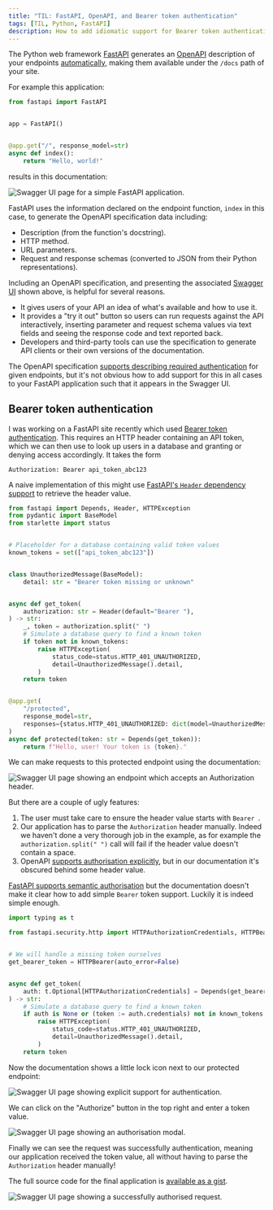 ```yaml
---
title: "TIL: FastAPI, OpenAPI, and Bearer token authentication"
tags: [TIL, Python, FastAPI]
description: How to add idiomatic support for Bearer token authentication in FastAPI's generated OpenAPI specification.
---
```


The Python web framework [FastAPI][fastapi] generates an [OpenAPI][openapi]
description of your endpoints [automatically][fastapi-openapi], making them
available under the `/docs` path of your site.

For example this application:

```python
from fastapi import FastAPI


app = FastAPI()


@app.get("/", response_model=str)
async def index():
    return "Hello, world!"
```

results in this documentation:

![Swagger UI page for a simple FastAPI application.](/assets/img/fastapi-openapi-bearer-token/openapi-index.png)

FastAPI uses the information declared on the endpoint function, `index` in this
case, to generate the OpenAPI specification data including:

- Description (from the function's docstring).
- HTTP method.
- URL parameters.
- Request and response schemas (converted to JSON from their Python representations).

Including an OpenAPI specification, and presenting the associated [Swagger
UI][swagger-ui] shown above, is helpful for several reasons.

- It gives users of your API an idea of what's available and how to use it.
- It provides a "try it out" button so users can run requests against the API
  interactively, inserting parameter and request schema values via text fields
  and seeing the response code and text reported back.
- Developers and third-party tools can use the specification to generate API
  clients or their own versions of the documentation.

The OpenAPI specification [supports describing required
authentication][openapi-auth] for given endpoints, but it's not obvious how to
add support for this in all cases to your FastAPI application such that it
appears in the Swagger UI.

## Bearer token authentication

I was working on a FastAPI site recently which used [Bearer token
authentication][bearer]. This requires an HTTP header containing an API token,
which we can then use to look up users in a database and granting or denying
access accordingly. It takes the form

```
Authorization: Bearer api_token_abc123
```

A naive implementation of this might use [FastAPI's `Header` dependency
support][fastapi-header] to retrieve the header value.

```python
from fastapi import Depends, Header, HTTPException
from pydantic import BaseModel
from starlette import status


# Placeholder for a database containing valid token values
known_tokens = set(["api_token_abc123"])


class UnauthorizedMessage(BaseModel):
    detail: str = "Bearer token missing or unknown"


async def get_token(
    authorization: str = Header(default="Bearer "),
) -> str:
    _, token = authorization.split(" ")
    # Simulate a database query to find a known token
    if token not in known_tokens:
        raise HTTPException(
            status_code=status.HTTP_401_UNAUTHORIZED,
            detail=UnauthorizedMessage().detail,
        )
    return token


@app.get(
    "/protected",
    response_model=str,
    responses={status.HTTP_401_UNAUTHORIZED: dict(model=UnauthorizedMessage)},
)
async def protected(token: str = Depends(get_token)):
    return f"Hello, user! Your token is {token}."
```

We can make requests to this protected endpoint using the documentation:

![Swagger UI page showing an endpoint which accepts an Authorization header.](/assets/img/fastapi-openapi-bearer-token/openapi-header-request.png)

But there are a couple of ugly features:

1. The user must take care to ensure the header value starts with `Bearer `.
2. Our application has to parse the `Authorization` header manually. Indeed we
   haven't done a very thorough job in the example, as for example the
   `authorization.split(" ")` call will fail if the header value doesn't
   contain a space.
3. OpenAPI [supports authorisation
   explicitly](https://swagger.io/docs/specification/authentication/), but in
   our documentation it's obscured behind some header value.

[FastAPI supports semantic authorisation][fastapi-auth] but the documentation
doesn't make it clear how to add simple `Bearer` token support. Luckily it is
indeed simple enough.

```python
import typing as t

from fastapi.security.http import HTTPAuthorizationCredentials, HTTPBearer


# We will handle a missing token ourselves
get_bearer_token = HTTPBearer(auto_error=False)


async def get_token(
    auth: t.Optional[HTTPAuthorizationCredentials] = Depends(get_bearer_token),
) -> str:
    # Simulate a database query to find a known token
    if auth is None or (token := auth.credentials) not in known_tokens:
        raise HTTPException(
            status_code=status.HTTP_401_UNAUTHORIZED,
            detail=UnauthorizedMessage().detail,
        )
    return token
```

Now the documentation shows a little lock icon next to our protected endpoint:

![Swagger UI page showing explicit support for authentication.](/assets/img/fastapi-openapi-bearer-token/openapi-bearer-index.png)

We can click on the "Authorize" button in the top right and enter a token value.

![Swagger UI page showing an authorisation modal.](/assets/img/fastapi-openapi-bearer-token/openapi-bearer-value.png)

Finally we can see the request was successfully authentication, meaning our
application received the token value, all without having to parse the
`Authorization` header manually!

The full source code for the final application is [available as a gist][gist].

![Swagger UI page showing a successfully authorised request.](/assets/img/fastapi-openapi-bearer-token/openapi-bearer-request.png)

[fastapi]: https://fastapi.tiangolo.com
[openapi]: https://swagger.io/specification/
[fastapi-openapi]: https://fastapi.tiangolo.com/features/#automatic-docs
[swagger-ui]: https://swagger.io/tools/swagger-ui/
[openapi-auth]: https://swagger.io/docs/specification/authentication/
[fastapi-header]: https://fastapi.tiangolo.com/tutorial/header-params/
[bearer]: https://swagger.io/docs/specification/authentication/bearer-authentication/
[fastapi-auth]: https://fastapi.tiangolo.com/tutorial/security/
[gist]: https://gist.github.com/alexpearce/73700474d8be770c0e5448cb09d885cb
